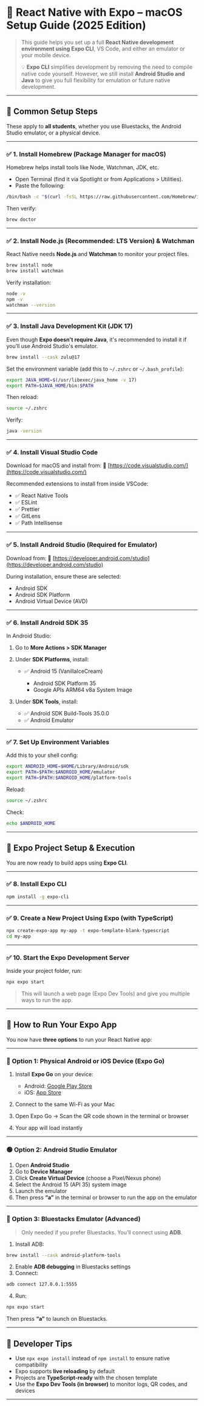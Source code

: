# 🍏 React Native with Expo – macOS Setup Guide (2025 Edition)

> This guide helps you set up a full **React Native development environment using Expo CLI**, VS Code, and either an emulator or your mobile device.
>
> 💡 **Expo CLI** simplifies development by removing the need to compile native code yourself. However, we still install **Android Studio and Java** to give you full flexibility for emulation or future native development.

---

## 🧩 Common Setup Steps

These apply to **all students**, whether you use Bluestacks, the Android Studio emulator, or a physical device.

---

### ✅ 1. Install Homebrew (Package Manager for macOS)

Homebrew helps install tools like Node, Watchman, JDK, etc.

* Open Terminal (find it via Spotlight or from Applications > Utilities).
* Paste the following:

```bash
/bin/bash -c "$(curl -fsSL https://raw.githubusercontent.com/Homebrew/install/HEAD/install.sh)"
```

Then verify:

```bash
brew doctor
```

---

### ✅ 2. Install Node.js (Recommended: LTS Version) & Watchman

React Native needs **Node.js** and **Watchman** to monitor your project files.

```bash
brew install node
brew install watchman
```

Verify installation:

```bash
node -v
npm -v
watchman --version
```

---

### ✅ 3. Install Java Development Kit (JDK 17)

Even though **Expo doesn't require Java**, it's recommended to install it if you’ll use Android Studio's emulator.

```bash
brew install --cask zulu@17
```

Set the environment variable (add this to `~/.zshrc` or `~/.bash_profile`):

```bash
export JAVA_HOME=$(/usr/libexec/java_home -v 17)
export PATH=$JAVA_HOME/bin:$PATH
```

Then reload:

```bash
source ~/.zshrc
```

Verify:

```bash
java -version
```

---

### ✅ 4. Install Visual Studio Code

Download for macOS and install from:
🔗 [https://code.visualstudio.com/](https://code.visualstudio.com/)

Recommended extensions to install from inside VSCode:

* ✅ React Native Tools
* ✅ ESLint
* ✅ Prettier
* ✅ GitLens
* ✅ Path Intellisense

---

### ✅ 5. Install Android Studio (Required for Emulator)

Download from:
🔗 [https://developer.android.com/studio](https://developer.android.com/studio)

During installation, ensure these are selected:

* Android SDK
* Android SDK Platform
* Android Virtual Device (AVD)

---

### ✅ 6. Install Android SDK 35

In Android Studio:

1. Go to **More Actions > SDK Manager**
2. Under **SDK Platforms**, install:

   * ✅ Android 15 (VanillaIceCream)

     * Android SDK Platform 35
     * Google APIs ARM64 v8a System Image
3. Under **SDK Tools**, install:

   * ✅ Android SDK Build-Tools 35.0.0
   * ✅ Android Emulator

---

### ✅ 7. Set Up Environment Variables

Add this to your shell config:

```bash
export ANDROID_HOME=$HOME/Library/Android/sdk
export PATH=$PATH:$ANDROID_HOME/emulator
export PATH=$PATH:$ANDROID_HOME/platform-tools
```

Reload:

```bash
source ~/.zshrc
```

Check:

```bash
echo $ANDROID_HOME
```

---

## 🚀 Expo Project Setup & Execution

You are now ready to build apps using **Expo CLI**.

---

### ✅ 8. Install Expo CLI

```bash
npm install -g expo-cli
```

---

### ✅ 9. Create a New Project Using Expo (with TypeScript)

```bash
npx create-expo-app my-app -t expo-template-blank-typescript
cd my-app
```

---

### ✅ 10. Start the Expo Development Server

Inside your project folder, run:

```bash
npx expo start
```

> This will launch a web page (Expo Dev Tools) and give you multiple ways to run the app.

---

## 📱 How to Run Your Expo App

You now have **three options** to run your React Native app:

---

### 🔵 Option 1: Physical Android or iOS Device (Expo Go)

1. Install **Expo Go** on your device:

   * Android: [Google Play Store](https://play.google.com/store/apps/details?id=host.exp.exponent)
   * iOS: [App Store](https://apps.apple.com/app/expo-go/id982107779)
2. Connect to the same Wi-Fi as your Mac
3. Open Expo Go → Scan the QR code shown in the terminal or browser
4. Your app will load instantly

---

### 🟢 Option 2: Android Studio Emulator

1. Open **Android Studio**
2. Go to **Device Manager**
3. Click **Create Virtual Device** (choose a Pixel/Nexus phone)
4. Select the Android 15 (API 35) system image
5. Launch the emulator
6. Then press **“a”** in the terminal or browser to run the app on the emulator

---

### 🔶 Option 3: Bluestacks Emulator (Advanced)

> Only needed if you prefer Bluestacks. You’ll connect using **ADB**.

1. Install ADB:

```bash
brew install --cask android-platform-tools
```

2. Enable **ADB debugging** in Bluestacks settings
3. Connect:

```bash
adb connect 127.0.0.1:5555
```

4. Run:

```bash
npx expo start
```

Then press **“a”** to launch on Bluestacks.

---

## 🧠 Developer Tips

* Use `npx expo install` instead of `npm install` to ensure native compatibility
* Expo supports **live reloading** by default
* Projects are **TypeScript-ready** with the chosen template
* Use the **Expo Dev Tools (in browser)** to monitor logs, QR codes, and devices

---
